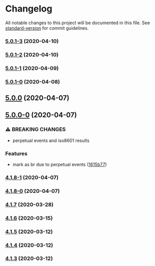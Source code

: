 # Changelog

All notable changes to this project will be documented in this file. See [standard-version](https://github.com/conventional-changelog/standard-version) for commit guidelines.

### [5.0.1-3](https://github.com/doniseferi/suntimes/compare/v5.0.1-2...v5.0.1-3) (2020-04-10)

### [5.0.1-2](https://github.com/doniseferi/suntimes/compare/v5.0.1-1...v5.0.1-2) (2020-04-10)

### [5.0.1-1](https://github.com/doniseferi/suntimes/compare/v5.0.1-0...v5.0.1-1) (2020-04-09)

### [5.0.1-0](https://github.com/doniseferi/suntimes/compare/v5.0.0...v5.0.1-0) (2020-04-08)

## [5.0.0](https://github.com/doniseferi/suntimes/compare/v5.0.0-0...v5.0.0) (2020-04-07)

## [5.0.0-0](https://github.com/doniseferi/suntimes/compare/v4.1.7...v5.0.0-0) (2020-04-07)


### ⚠ BREAKING CHANGES

* perpetual events and iso8601 results

### Features

* mark as br due to perpetual events ([1615b77](https://github.com/doniseferi/suntimes/commit/1615b77602e9de3aa623ebe3eefd064be4cece45))

### [4.1.8-1](https://github.com/doniseferi/suntimes/compare/v4.1.8-0...v4.1.8-1) (2020-04-07)

### [4.1.8-0](https://github.com/doniseferi/suntimes/compare/v4.1.7...v4.1.8-0) (2020-04-07)

### [4.1.7](https://github.com/doniseferi/suntimes/compare/v4.1.6...v4.1.7) (2020-03-28)

### [4.1.6](https://github.com/doniseferi/suntimes/compare/v4.1.5...v4.1.6) (2020-03-15)

### [4.1.5](https://github.com/doniseferi/suntimes/compare/v4.1.4...v4.1.5) (2020-03-12)

### [4.1.4](https://github.com/doniseferi/suntimes/compare/v4.1.2...v4.1.4) (2020-03-12)

### [4.1.3](https://github.com/doniseferi/suntimes/compare/v4.1.2...v4.1.3) (2020-03-12)

